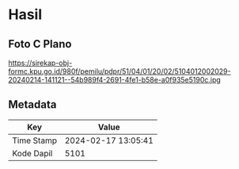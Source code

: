 # Hasil

## Foto C Plano

https://sirekap-obj-formc.kpu.go.id/980f/pemilu/pdpr/51/04/01/20/02/5104012002029-20240214-141121--54b989f4-2691-4fe1-b58e-a0f935e5190c.jpg


## Metadata

| Key        | Value               |
| ---------- | ------------------- |
| Time Stamp | 2024-02-17 13:05:41 |
| Kode Dapil | 5101                |



